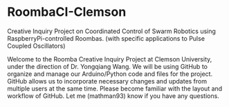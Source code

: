 # RoombaCI-Clemson
Creative Inquiry Project on Coordinated Control of Swarm Robotics using RaspberryPi-controlled Roombas.
    (with specific applications to Pulse Coupled Oscillators)

Welcome to the Roomba Creative Inquiry Project at Clemson University, under the direction of Dr. Yongqiang Wang.
We will be using GitHub to organize and manage our Arduino/Python code and files for the project.
GitHub allows us to incorporate necessary changes and updates from multiple users at the same time.
Please become familiar with the layout and workflow of GitHub. Let me (mathman93) know if you have any questions.
